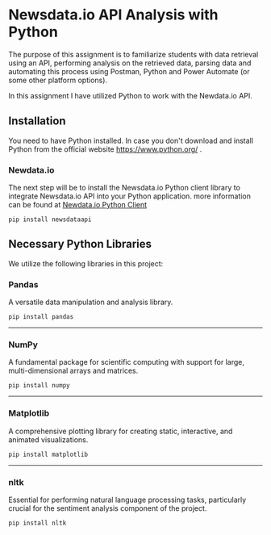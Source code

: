# Newsdata.io API Analysis with Python  

The purpose of this assignment is to familiarize students with data retrieval using an API, performing  analysis on the retrieved data, parsing data and automating this process using Postman, Python and Power Automate (or some other platform options).

In this assignment I have utilized Python to work with the Newdata.io API.


## Installation  
You need to have Python installed. In case you don't download and install Python from the official website https://www.python.org/ .

### Newdata.io

The next step will be to install the Newsdata.io Python client library to integrate Newsdata.io API into your Python application. more information can be found at [Newdata.io Python Client](https://newsdata.io/documentation/#client_py)

```
pip install newsdataapi
```

## Necessary Python Libraries  
We utilize the following libraries in this project:  

### Pandas  

A versatile data manipulation and analysis library.  
```
pip install pandas
```

---
### NumPy    

A fundamental package for scientific computing with support for large, multi-dimensional arrays and matrices.  
```
pip install numpy
```

---
### Matplotlib  

 A comprehensive plotting library for creating static, interactive, and animated visualizations.  

```
pip install matplotlib
```  

---
### nltk  

Essential for performing natural language processing tasks, particularly crucial for the sentiment analysis component of the project.  
```  
pip install nltk
``` 
